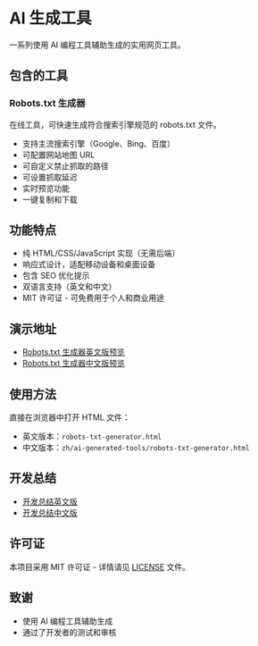 # AI 生成工具

一系列使用 AI 编程工具辅助生成的实用网页工具。

## 包含的工具

### Robots.txt 生成器
在线工具，可快速生成符合搜索引擎规范的 robots.txt 文件。
- 支持主流搜索引擎（Google、Bing、百度）
- 可配置网站地图 URL
- 可自定义禁止抓取的路径
- 可设置抓取延迟
- 实时预览功能
- 一键复制和下载

## 功能特点
- 纯 HTML/CSS/JavaScript 实现（无需后端）
- 响应式设计，适配移动设备和桌面设备
- 包含 SEO 优化提示
- 双语言支持（英文和中文）
- MIT 许可证 - 可免费用于个人和商业用途

## 演示地址
- [Robots.txt 生成器英文版预览](https://sparktoai.com/ai-generated-tools/robots-txt-generator.html)
- [Robots.txt 生成器中文版预览](https://sparktoai.com/zh/ai-generated-tools/robots-txt-generator.html)

## 使用方法
直接在浏览器中打开 HTML 文件：
- 英文版本：`robots-txt-generator.html`
- 中文版本：`zh/ai-generated-tools/robots-txt-generator.html`

## 开发总结
- [开发总结英文版](https://sparktoai.com/articles/robots-txt-generator.html)
- [开发总结中文版](https://sparktoai.com/zh/articles/robots-txt-generator.html)

## 许可证
本项目采用 MIT 许可证 - 详情请见 [LICENSE](LICENSE) 文件。

## 致谢
- 使用 AI 编程工具辅助生成
- 通过了开发者的测试和审核